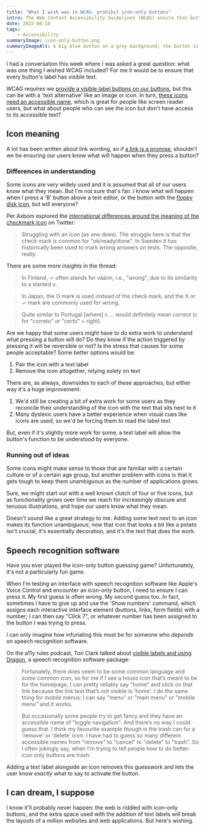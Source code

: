 ```yaml
---
title: "What I wish was in WCAG: prohibit icon-only buttons"
intro: The Web Content Accessibility Guidelines (WCAG) ensure that buttons have a programmatical accessible name, but it doesn't have to be visible.
date: 2022-06-16
tags:
    - Accessibility
summaryImage: icon-only-button.png
summaryImageAlt: A big blue button on a grey background; the button is labelled with a question mark icon.
---
```


I had a conversation this week where I was asked a great question: what was one thing I wished WCAG included? For me it would be to ensure that every button's label has visible text.

WCAG requires we [provide a visible label buttons on our buttons](https://www.w3.org/TR/WCAG/#headings-and-labels), but this can be with a 'text alternative' like an image or icon. In turn, [these icons need an accessible name](https://www.w3.org/TR/WCAG/#text-alternatives), which is great for people like screen reader users, but what about people who can see the icon but don't have access to its accessible text?


## Icon meaning

A lot has been written about link wording, so if [a link is a promise](https://www.nngroup.com/articles/link-promise/), shouldn't we be ensuring our users know what will happen when they press a button?

### Differences in understanding

Some icons are very widely used and it is assumed that all of our users know what they mean. But I'm not sure that's fair. *I* know what will happen when I press a 'B' button above a text editor, or the button with the [floppy disk icon](https://www.hanselman.com/blog/the-floppy-disk-means-save-and-14-other-old-people-icons-that-dont-make-sense-anymore), but will everyone?

Per Axbom explored the [international differences around the meaning of the checkmark icon](https://twitter.com/axbom/status/1437687684508659713?s=21&t=TsIMCi7SN7UzfotcnaZSAg) on Twitter:

> Struggling with an icon (as one does). The struggle here is that the check mark is common for "ok/ready/done". In Sweden it has historically been used to mark wrong answers on tests. The opposite, really.

There are some more insights in the thread:

> In Finland, ✓ often stands for väärin, i.e., "wrong", due to its similarity to a slanted v.

> In Japan, the O mark is used instead of the check mark, and the X or ✓ mark are commonly used for wrong.

> Quite similar to Portugal [where] c … would definitely mean correct (c for "correto" or "certo" = right).

Are we happy that some users might have to do extra work to understand what pressing a button will do? Do they know if the action triggered by pressing it will be reversible or not? Is the stress that causes for some people acceptable? Some better options would be:

1. Pair the icon with a text label
2. Remove the icon altogether, relying solely on text

There are, as always, downsides to each of these approaches, but either way it's a huge improvement:

1. We'd still be creating a bit of extra work for some users as they reconcile their understanding of the icon with the text that sits next to it
2. Many dyslexic users have a better experience when visual cues like icons are used, so we'd be forcing them to read the label text

But, even if it's slightly more work for some, a text label will allow the button's function to be understood by everyone.

### Running out of ideas

Some icons might make sense to those that are familiar with a certain culture or of a certain age group, but another problem with icons is that it gets tough to keep them unambiguous as the number of applications grows.

Sure, we might start out with a well known clutch of four or five icons, but as functionality grows over time we reach for increasingly obscure and tenuous illustrations, and hope our users know what they mean.

Doesn't sound like a great strategy to me. Adding some text next to an icon makes its function unambiguous; now that icon that looks a bit like a potato isn't crucial, it's essentially decoration, and it's the text that does the work.


## Speech recognition software

Have you ever played the icon-only button guessing game? Unfortunately, it's not a particularly fun game.

When I'm testing an interface with speech recognition software like Apple's Voice Control and encounter an icon-only button, I need to ensure I can press it. My first guess is often wrong. My second guess too. In fact, sometimes I have to give up and use the 'Show numbers' command, which assigns each interactive interface element (buttons, links, form fields) with a number; I can then say "Click 7", or whatever number has been assigned to the button I was trying to press.

I can only imagine how infuriating this must be for someone who *depends* on speech recognition software.

On the a11y rules podcast, Tori Clark talked about [visible labels and using Dragon](https://a11yrules.com/podcast/tori-clark-talks-about-visible-labels-and-dragon/), a speech recognition software package:

> Fortunately, there does seem to be some common language and some common icon, so for me if I see a house icon that’s meant to be for the homepage, I can pretty reliably say "home" and click on that link because the link text that’s not visible is 'home'. I do the same thing for mobile menus: I can say "menu" or "main menu" or "mobile menu" and it works.
> 
> But occasionally some people try to get fancy and they have an accessible name of "toggle navigation". And there’s no way I could guess that. I think my favourite example though is the trash can for a 'remove' or 'delete' icon. I have had to guess so many different accessible names from "remove" to "cancel" to "delete" to "trash". So I often jokingly say, when I’m trying to tell people how to do better: icon only buttons are trash.

Adding a text label alongside an icon removes this guesswork and lets the user know *exactly* what to say to activate the button.


## I can dream, I suppose

I know it'll probably never happen: the web is riddled with icon-only buttons, and the extra space used with the addition of text labels will break the layouts of a million websites and web applications. But here's wishing.
